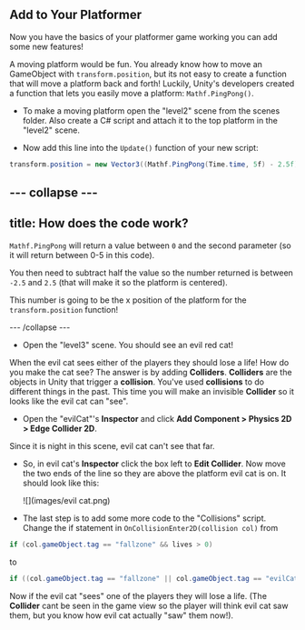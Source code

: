 ## Add to Your Platformer

Now you have the basics of your platformer game working you can add some new features!

A moving platform would be fun. You already know how to move an GameObject with `transform.position`, but its not easy to create a function that will move a platform back and forth! Luckily, Unity's developers created a function that lets you easily move a platform: `Mathf.PingPong()`. 

+ To make a moving platform open the "level2" scene from the scenes folder. Also create a C# script and attach it to the top platform in the "level2" scene.

+ Now add this line into the `Update()` function of your new script:

```csharp
transform.position = new Vector3((Mathf.PingPong(Time.time, 5f) - 2.5f), transform.position.y, transform.position.z);
```

--- collapse ---
---
title: How does the code work?
---

`Mathf.PingPong` will return a value between `0` and the second parameter (so it will return between 0-5 in this code).

You then need to subtract half the value so the number returned is between `-2.5` and `2.5` (that will make it so the platform is centered).

This number is going to be the x position of the platform for the `transform.position` function!
    
--- /collapse ---

+ Open the "level3" scene. You should see an evil red cat!

When the evil cat sees either of the players they should lose a life! How do you make the cat see? The answer is by adding **Colliders**. **Colliders** are the objects in Unity that trigger a **collision**. You've used **collisions** to do different things in the past. This time you will make an invisible **Collider** so it looks like the evil cat can "see".

+ Open the "evilCat"'s **Inspector** and click **Add Component > Physics 2D > Edge Collider 2D**.

Since it is night in this scene, evil cat can't see that far.

+ So, in evil cat's **Inspector** click the box left to **Edit Collider**. Now move the two ends of the line so they are above the platform evil cat is on. It should look like this:

    ![](images/evil cat.png)
    
+ The last step is to add some more code to the "Collisions" script. Change the if statement in `OnCollisionEnter2D(collision col)` from

```csharp
if (col.gameObject.tag == "fallzone" && lives > 0)
```

to

```csharp
if ((col.gameObject.tag == "fallzone" || col.gameObject.tag == "evilCat") && lives > 0)
```
     
Now if the evil cat "sees" one of the players they will lose a life. (The **Collider** cant be seen in the game view so the player will think evil cat saw them, but you know how evil cat actually "saw" them now!).